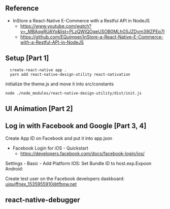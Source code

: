 ## Reference
- InStore a React-Native E-Commerce with a Restful API in NodeJS
  - https://www.youtube.com/watch?v=_MBAqgRUAYo&list=PLzQWIQOqeUSOB0MLhG5JZDym39lZPEp7l
  - https://github.com/EQuimper/InStore-a-React-Native-E-Commerce-with-a-Restful-API-in-NodeJS


## Setup [Part 1]
```
  create-react-native app .
  yarn add react-native-design-utility react-nativation
```
initialize the theme.js and move it into src/constants
```
node ./node_modules/react-native-design-utility/dist/init.js
```

## UI Animation [Part 2]

## Log in with Facebook and Google [Part 3, 4]
Create App ID on Facebook and put it into app.json
- Facebook Login for iOS - Quickstart
  - https://developers.facebook.com/docs/facebook-login/ios/

Settings - Basic - Add Platform
IOS: Set Bundle ID to host.exp.Expoon
Android: 

Create test user on the Facebook developers daskboard: uiqujffnex_1535955910@tfbnw.net

## react-native-debugger